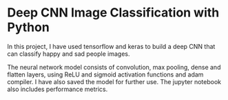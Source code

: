 # Deep CNN Image Classification with Python

In this project, I have used tensorflow and keras to build a deep CNN that can classify happy and sad people images.

The neural network model consists of convolution, max pooling, dense and flatten layers, using ReLU and sigmoid activation functions and adam compiler. I have also saved the model for further use. The jupyter notebook also includes performance metrics.
